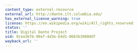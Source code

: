 ```yaml
---
content_type: external-resource
external_url: http://dante.ilt.columbia.edu/
has_external_license_warning: true
license: https://en.wikipedia.org/wiki/All_rights_reserved
status: ''
title: Digital Dante Project
uid: 9cea36fb-90af-4d3e-b4d1-0663b3980ddf
wayback_url: ''
---
```

